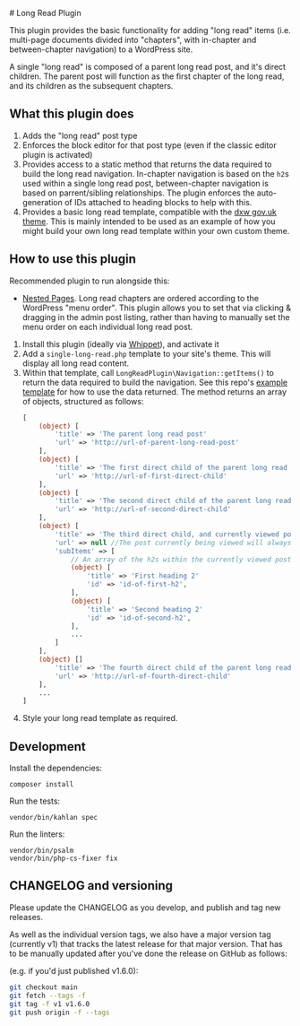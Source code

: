# Long Read Plugin

This plugin provides the basic functionality for adding "long read" items (i.e. multi-page documents divided into "chapters", with in-chapter and between-chapter navigation) to a WordPress site.

A single "long read" is composed of a parent long read post, and it's direct children. The parent post will function as the first chapter of the long read, and its children as the subsequent chapters.

## What this plugin does

1. Adds the "long read" post type
1. Enforces the block editor for that post type (even if the classic editor plugin is activated)
1. Provides access to a static method that returns the data required to build the long read navigation. In-chapter navigation is based on the `h2`s used within a single long read post, between-chapter navigation is based on parrent/sibling relationships. The plugin enforces the auto-generation of IDs attached to heading blocks to help with this.
1. Provides a basic long read template, compatible with the [dxw gov.uk theme](https://github.com/dxw/govuk-theme). This is mainly intended to be used as an example of how you might build your own long read template within your own custom theme.

## How to use this plugin

Recommended plugin to run alongside this:

- [Nested Pages](https://en-gb.wordpress.org/plugins/wp-nested-pages/). Long read chapters are ordered according to the WordPress "menu order". This plugin allows you to set that via clicking & dragging in the admin post listing, rather than having to manually set the menu order on each individual long read post.

1. Install this plugin (ideally via [Whippet](https://github.com/dxw/whippet)), and activate it
1. Add a `single-long-read.php` template to your site's theme. This will display all long read content.
1. Within that template, call `LongReadPlugin\Navigation::getItems()` to return the data required to build the navigation. See this repo's [example template](/template/single-long-read.php) for how to use the data returned. The method returns an array of objects, structured as follows:
    ```php
    [
        (object) [
            'title' => 'The parent long read post'
            'url' => 'http://url-of-parent-long-read-post'
        ],
        (object) [
            'title' => 'The first direct child of the parent long read post, by menu order'
            'url' => 'http://url-of-first-direct-child'
        ],
        (object) [
            'title' => 'The second direct child of the parent long read post, by menu order'
            'url' => 'http://url-of-second-direct-child'
        ],
        (object) [
            'title' => 'The third direct child, and currently viewed post',
            'url' => null //The post currently being viewed will always have a null url
            'subItems' => [
                // An array of the h2s within the currently viewed post
                (object) [
                    'title' => 'First heading 2'
                    'id' => 'id-of-first-h2',
                ],
                (object) [
                    'title' => 'Second heading 2'
                    'id' => 'id-of-second-h2',
                ],
                ...
            ]
        ],
        (object) []
            'title' => 'The fourth direct child of the parent long read post, by menu order'
            'url' => 'http://url-of-fourth-direct-child'
        ],
        ...
    ]
    ```
1. Style your long read template as required.

## Development

Install the dependencies:

```
composer install
```

Run the tests:
```
vendor/bin/kahlan spec
```

Run the linters:
```
vendor/bin/psalm
vendor/bin/php-cs-fixer fix
```

## CHANGELOG and versioning

Please update the CHANGELOG as you develop, and publish and tag new releases.

As well as the individual version tags, we also have a major version tag (currently v1) that tracks the latest release for that major version. That has to be manually updated after you've done the release on GitHub as follows:

(e.g. if you'd just published v1.6.0):

```sh
git checkout main
git fetch --tags -f
git tag -f v1 v1.6.0
git push origin -f --tags
```
